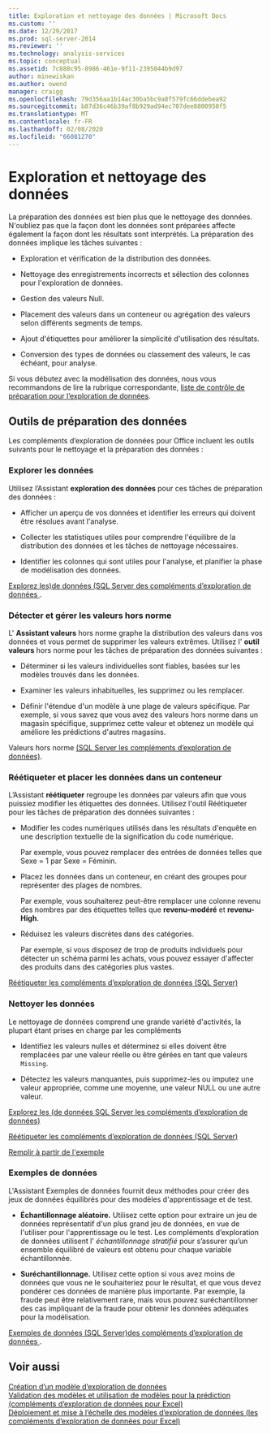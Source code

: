 ```yaml
---
title: Exploration et nettoyage des données | Microsoft Docs
ms.custom: ''
ms.date: 12/29/2017
ms.prod: sql-server-2014
ms.reviewer: ''
ms.technology: analysis-services
ms.topic: conceptual
ms.assetid: 7c888c95-8986-461e-9f11-2395044b9d97
author: minewiskan
ms.author: owend
manager: craigg
ms.openlocfilehash: 79d356aa1b14ac30ba5bc9a8f579fc66ddebea92
ms.sourcegitcommit: b87d36c46b39af8b929ad94ec707dee8800950f5
ms.translationtype: MT
ms.contentlocale: fr-FR
ms.lasthandoff: 02/08/2020
ms.locfileid: "66081270"
---
```

# <a name="exploring-and-cleaning-data"></a>Exploration et nettoyage des données
  La préparation des données est bien plus que le nettoyage des données. N'oubliez pas que la façon dont les données sont préparées affecte également la façon dont les résultats sont interprétés. La préparation des données implique les tâches suivantes :  
  
-   Exploration et vérification de la distribution des données.  
  
-   Nettoyage des enregistrements incorrects et sélection des colonnes pour l'exploration de données.  
  
-   Gestion des valeurs Null.  
  
-   Placement des valeurs dans un conteneur ou agrégation des valeurs selon différents segments de temps.  
  
-   Ajout d'étiquettes pour améliorer la simplicité d'utilisation des résultats.  
  
-   Conversion des types de données ou classement des valeurs, le cas échéant, pour analyse.  
  
 Si vous débutez avec la modélisation des données, nous vous recommandons de lire la rubrique correspondante, [liste de contrôle de préparation pour l’exploration de données](checklist-of-preparation-for-data-mining.md).  
  
## <a name="data-preparation-tools"></a>Outils de préparation des données  
 Les compléments d’exploration de données pour Office incluent les outils suivants pour le nettoyage et la préparation des données :  
  
### <a name="explore-data"></a>Explorer les données  
 Utilisez l’Assistant **exploration des données** pour ces tâches de préparation des données :  
  
-   Afficher un aperçu de vos données et identifier les erreurs qui doivent être résolues avant l'analyse.  
  
-   Collecter les statistiques utiles pour comprendre l'équilibre de la distribution des données et les tâches de nettoyage nécessaires.  
  
-   Identifier les colonnes qui sont utiles pour l'analyse, et planifier la phase de modélisation des données.  
  
 [Explorez les&#41;de données &#40;SQL Server des compléments d’exploration de données ](explore-data-sql-server-data-mining-add-ins.md).  
  
### <a name="detect-and-handle-outliers"></a>Détecter et gérer les valeurs hors norme  
 L' **Assistant valeurs** hors norme graphe la distribution des valeurs dans vos données et vous permet de supprimer les valeurs extrêmes. Utilisez l' **outil valeurs** hors norme pour les tâches de préparation des données suivantes :  
  
-   Déterminer si les valeurs individuelles sont fiables, basées sur les modèles trouvés dans les données.  
  
-   Examiner les valeurs inhabituelles, les supprimez ou les remplacer.  
  
-   Définir l'étendue d'un modèle à une plage de valeurs spécifique. Par exemple, si vous savez que vous avez des valeurs hors norme dans un magasin spécifique, supprimez cette valeur et obtenez un modèle qui améliore les prédictions d'autres magasins.  
  
 Valeurs hors norme [&#40;SQL Server les compléments d’exploration de données&#41;](outliers-sql-server-data-mining-add-ins.md).  
  
### <a name="relabel-and-bin-data"></a>Réétiqueter et placer les données dans un conteneur  
 L’Assistant **réétiqueter** regroupe les données par valeurs afin que vous puissiez modifier les étiquettes des données. Utilisez l'outil Réétiqueter pour les tâches de préparation des données suivantes :  
  
-   Modifier les codes numériques utilisés dans les résultats d'enquête en une description textuelle de la signification du code numérique.  
  
     Par exemple, vous pouvez remplacer des entrées de données telles que Sexe = 1 par Sexe = Féminin.  
  
-   Placez les données dans un conteneur, en créant des groupes pour représenter des plages de nombres.  
  
     Par exemple, vous souhaiterez peut-être remplacer une colonne revenu des nombres par des étiquettes telles que **revenu-modéré** et **revenu-High**.  
  
-   Réduisez les valeurs discrètes dans des catégories.  
  
     Par exemple, si vous disposez de trop de produits individuels pour détecter un schéma parmi les achats, vous pouvez essayer d'affecter des produits dans des catégories plus vastes.  
  
 [Réétiqueter les compléments d’exploration de données &#40;SQL Server&#41;](relabel-sql-server-data-mining-add-ins.md)  
  
### <a name="cleanse-data"></a>Nettoyer les données  
 Le nettoyage de données comprend une grande variété d'activités, la plupart étant prises en charge par les compléments  
  
-   Identifiez les valeurs nulles et déterminez si elles doivent être remplacées par une valeur réelle ou être gérées en tant que valeurs `Missing`.  
  
-   Détectez les valeurs manquantes, puis supprimez-les ou imputez une valeur appropriée, comme une moyenne, une valeur NULL ou une autre valeur.  
  
 [Explorez les &#40;de données SQL Server les compléments d’exploration de données&#41;](explore-data-sql-server-data-mining-add-ins.md)  
  
 [Réétiqueter les compléments d’exploration de données &#40;SQL Server&#41;](relabel-sql-server-data-mining-add-ins.md)  
  
 [Remplir à partir de l'exemple](fill-from-example-table-analysis-tools-for-excel.md)  
  
### <a name="sample-data"></a>Exemples de données  
 L'Assistant Exemples de données fournit deux méthodes pour créer des jeux de données équilibrés pour des modèles d'apprentissage et de test.  
  
-   **Échantillonnage aléatoire.** Utilisez cette option pour extraire un jeu de données représentatif d'un plus grand jeu de données, en vue de l'utiliser pour l'apprentissage ou le test. Les compléments d’exploration de données utilisent l' *échantillonnage stratifié* pour s’assurer qu’un ensemble équilibré de valeurs est obtenu pour chaque variable échantillonnée.  
  
-   **Suréchantillonnage.** Utilisez cette option si vous avez moins de données que vous ne le souhaiteriez pour le résultat, et que vous devez pondérer ces données de manière plus importante. Par exemple, la fraude peut être relativement rare, mais vous pouvez suréchantillonner des cas impliquant de la fraude pour obtenir les données adéquates pour la modélisation.  
  
 [Exemples de données &#40;SQL Server&#41;des compléments d’exploration de données ](sample-data-sql-server-data-mining-add-ins.md).  
  
## <a name="see-also"></a>Voir aussi  
 [Création d’un modèle d’exploration de données](creating-a-data-mining-model.md)   
 [Validation des modèles et utilisation de modèles pour la prédiction &#40;compléments d’exploration de données pour Excel&#41;](validating-models-and-using-models-for-prediction-data-mining-add-ins-for-excel.md)   
 [Déploiement et mise à l’échelle des modèles d’exploration de données &#40;les compléments d’exploration de données pour Excel&#41;](deploying-and-scaling-mining-models-data-mining-add-ins-for-excel.md)  
  
  
